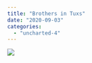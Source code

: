 ```yaml
---
title: "Brothers in Tuxs"
date: "2020-09-03"
categories: 
  - "uncharted-4"
---
```


[![](images/Uncharted™-4_-A-Thiefs-End_20200125140757-scaled.jpg)](https://davidpeach.me/wp-content/uploads/2022/05/Uncharted™-4_-A-Thiefs-End_20200125140757-scaled.jpg)
